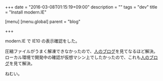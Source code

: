 +++
date = "2016-03-08T01:15:19+09:00"
description = ""
tags = "dev"
title = "Install modern.IE"

[menu]
  [menu.global]
    parent = "blog"

+++

modern.IE で IE10 の表示確認をした。

圧縮ファイルがうまく解凍できなかったので、[人のブログ](http://blog.fkoji.com/2015/08311755.html)を見てなるほど解決。  
ローカル環境で開発中の確認が仮想マシン上でしたかったので、これも[人のブログ](http://mn-memo.com/archives/931)を見て解決。

ねむい。

